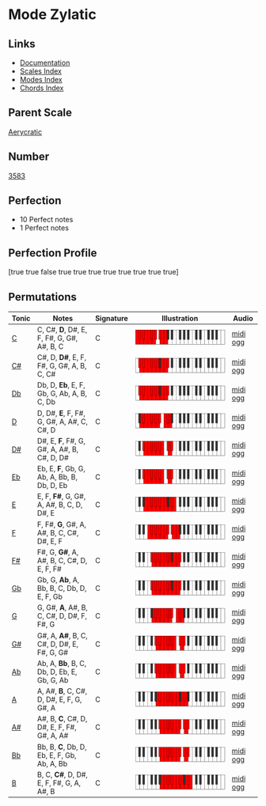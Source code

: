 # Mode Zylatic

## Links

- [Documentation](index.md)
- [Scales Index](Scales.md)
- [Modes Index](Modes.md)
- [Chords Index](Chords.md)

## Parent Scale

[Aerycratic](ScaleAerycratic.md)

## Number

[3583](https://ianring.com/musictheory/scales/3583)

## Perfection

- 10 Perfect notes
- 1 Perfect notes

## Perfection Profile

[true true false true true true true true true true true]

## Permutations

| Tonic | Notes | Signature | Illustration | Audio |
|-------|-------|-----------|--------------|-------|
| [C](ModeCNaturalZylatic.md) | C, C#, **D**, D#, E, F, F#, G, G#, A#, B, C | C | ![CNaturalZylatic](ModeCNaturalZylatic.png) | [midi](ModeCNaturalZylatic.mid) [ogg](ModeCNaturalZylatic.ogg) |
| [C#](ModeCSharpZylatic.md) | C#, D, **D#**, E, F, F#, G, G#, A, B, C, C# | C | ![CSharpZylatic](ModeCSharpZylatic.png) | [midi](ModeCSharpZylatic.mid) [ogg](ModeCSharpZylatic.ogg) |
| [Db](ModeDFlatZylatic.md) | Db, D, **Eb**, E, F, Gb, G, Ab, A, B, C, Db | C | ![DFlatZylatic](ModeDFlatZylatic.png) | [midi](ModeDFlatZylatic.mid) [ogg](ModeDFlatZylatic.ogg) |
| [D](ModeDNaturalZylatic.md) | D, D#, **E**, F, F#, G, G#, A, A#, C, C#, D | C | ![DNaturalZylatic](ModeDNaturalZylatic.png) | [midi](ModeDNaturalZylatic.mid) [ogg](ModeDNaturalZylatic.ogg) |
| [D#](ModeDSharpZylatic.md) | D#, E, **F**, F#, G, G#, A, A#, B, C#, D, D# | C | ![DSharpZylatic](ModeDSharpZylatic.png) | [midi](ModeDSharpZylatic.mid) [ogg](ModeDSharpZylatic.ogg) |
| [Eb](ModeEFlatZylatic.md) | Eb, E, **F**, Gb, G, Ab, A, Bb, B, Db, D, Eb | C | ![EFlatZylatic](ModeEFlatZylatic.png) | [midi](ModeEFlatZylatic.mid) [ogg](ModeEFlatZylatic.ogg) |
| [E](ModeENaturalZylatic.md) | E, F, **F#**, G, G#, A, A#, B, C, D, D#, E | C | ![ENaturalZylatic](ModeENaturalZylatic.png) | [midi](ModeENaturalZylatic.mid) [ogg](ModeENaturalZylatic.ogg) |
| [F](ModeFNaturalZylatic.md) | F, F#, **G**, G#, A, A#, B, C, C#, D#, E, F | C | ![FNaturalZylatic](ModeFNaturalZylatic.png) | [midi](ModeFNaturalZylatic.mid) [ogg](ModeFNaturalZylatic.ogg) |
| [F#](ModeFSharpZylatic.md) | F#, G, **G#**, A, A#, B, C, C#, D, E, F, F# | C | ![FSharpZylatic](ModeFSharpZylatic.png) | [midi](ModeFSharpZylatic.mid) [ogg](ModeFSharpZylatic.ogg) |
| [Gb](ModeGFlatZylatic.md) | Gb, G, **Ab**, A, Bb, B, C, Db, D, E, F, Gb | C | ![GFlatZylatic](ModeGFlatZylatic.png) | [midi](ModeGFlatZylatic.mid) [ogg](ModeGFlatZylatic.ogg) |
| [G](ModeGNaturalZylatic.md) | G, G#, **A**, A#, B, C, C#, D, D#, F, F#, G | C | ![GNaturalZylatic](ModeGNaturalZylatic.png) | [midi](ModeGNaturalZylatic.mid) [ogg](ModeGNaturalZylatic.ogg) |
| [G#](ModeGSharpZylatic.md) | G#, A, **A#**, B, C, C#, D, D#, E, F#, G, G# | C | ![GSharpZylatic](ModeGSharpZylatic.png) | [midi](ModeGSharpZylatic.mid) [ogg](ModeGSharpZylatic.ogg) |
| [Ab](ModeAFlatZylatic.md) | Ab, A, **Bb**, B, C, Db, D, Eb, E, Gb, G, Ab | C | ![AFlatZylatic](ModeAFlatZylatic.png) | [midi](ModeAFlatZylatic.mid) [ogg](ModeAFlatZylatic.ogg) |
| [A](ModeANaturalZylatic.md) | A, A#, **B**, C, C#, D, D#, E, F, G, G#, A | C | ![ANaturalZylatic](ModeANaturalZylatic.png) | [midi](ModeANaturalZylatic.mid) [ogg](ModeANaturalZylatic.ogg) |
| [A#](ModeASharpZylatic.md) | A#, B, **C**, C#, D, D#, E, F, F#, G#, A, A# | C | ![ASharpZylatic](ModeASharpZylatic.png) | [midi](ModeASharpZylatic.mid) [ogg](ModeASharpZylatic.ogg) |
| [Bb](ModeBFlatZylatic.md) | Bb, B, **C**, Db, D, Eb, E, F, Gb, Ab, A, Bb | C | ![BFlatZylatic](ModeBFlatZylatic.png) | [midi](ModeBFlatZylatic.mid) [ogg](ModeBFlatZylatic.ogg) |
| [B](ModeBNaturalZylatic.md) | B, C, **C#**, D, D#, E, F, F#, G, A, A#, B | C | ![BNaturalZylatic](ModeBNaturalZylatic.png) | [midi](ModeBNaturalZylatic.mid) [ogg](ModeBNaturalZylatic.ogg) |

